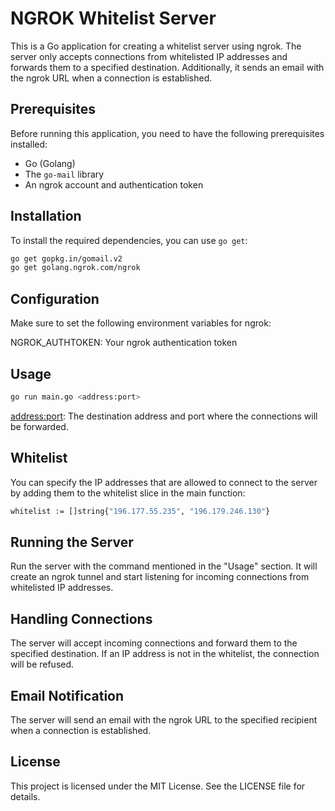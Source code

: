 # NGROK Whitelist Server

This is a Go application for creating a whitelist server using ngrok. The server only accepts connections from whitelisted IP addresses and forwards them to a specified destination. Additionally, it sends an email with the ngrok URL when a connection is established.

## Prerequisites

Before running this application, you need to have the following prerequisites installed:

- Go (Golang)
- The `go-mail` library
- An ngrok account and authentication token

## Installation

To install the required dependencies, you can use `go get`:

```bash
go get gopkg.in/gomail.v2
go get golang.ngrok.com/ngrok
```

## Configuration
Make sure to set the following environment variables for ngrok:

NGROK_AUTHTOKEN: Your ngrok authentication token

## Usage
```bash
go run main.go <address:port>
```

<address:port>: The destination address and port where the connections will be forwarded.

## Whitelist
You can specify the IP addresses that are allowed to connect to the server by adding them to the whitelist slice in the main function:

```bash
whitelist := []string{"196.177.55.235", "196.179.246.130"}
```

## Running the Server
Run the server with the command mentioned in the "Usage" section. It will create an ngrok tunnel and start listening for incoming connections from whitelisted IP addresses.

## Handling Connections
The server will accept incoming connections and forward them to the specified destination. If an IP address is not in the whitelist, the connection will be refused.

## Email Notification
The server will send an email with the ngrok URL to the specified recipient when a connection is established.

## License
This project is licensed under the MIT License. See the LICENSE file for details.

